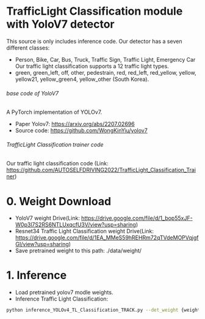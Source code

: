# TrafficLight Classification module with YoloV7 detector
This source is only includes inference code.
Our detector has a seven different classes:
 - Person, Bike, Car, Bus, Truck, Traffic Sign, Traffic Light, Emergency Car
Our traffic light classification supports a 12 traffic light types.
 - green, green_left, off, other, pedestrain, red, red_left, red_yellow, yellow, yellow21, yellow_green4, yellow_other (South Korea).
###### base code of YoloV7 
A PyTorch implementation of YOLOv7.
- Paper Yolov7: https://arxiv.org/abs/2207.02696
- Source code: https://github.com/WongKinYiu/yolov7

###### TrafficLight Classification trainer code
Our traffic light classification code (Link: https://github.com/AUTOSELFDRIVING2022/TrafficLight_Classification_Trainer)

# 0. Weight Download
- YoloV7 weight Drive(Link: https://drive.google.com/file/d/1_bop55xJF-W0p3l7S2RS6NTLUxqcfU3V/view?usp=sharing)
- Resnet34 Traffic Light Classification weight Drive(Link: https://drive.google.com/file/d/1EA_MMeS59hREHRm72qTVdeMOPVqjgfGI/view?usp=sharing)
- Save pretrained weight to this path: ./data/weight/

# 1. Inference 
- Load pretrained yolov7 modle weights.
- Inference Traffic Light Classification:
```sh
python inference_YOLOv4_TL_Classification_TRACK.py --det_weight {weight_file_of_detector} --tl_weights {tl_classification_weight} --ec_weights {ec_classification_weight} --source {input_file_directory} --save_result_image {save_result_true_false} 
```   
